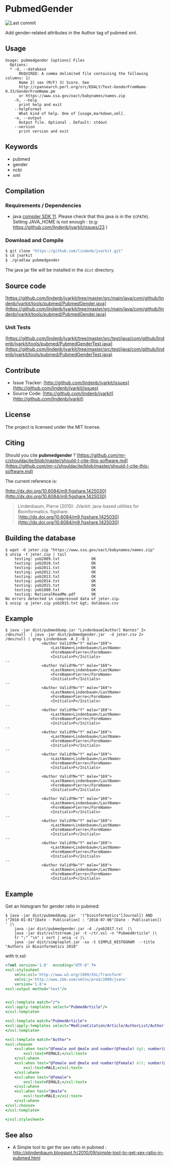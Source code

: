 # PubmedGender

![Last commit](https://img.shields.io/github/last-commit/lindenb/jvarkit.png)

Add gender-related attributes in the Author tag of pubmed xml. 


## Usage

```
Usage: pubmedgender [options] Files
  Options:
  * -d, --database
      REQUIRED: A comma delimited file containing the following columns: 1) 
      Name 2) sex (M/F) 3) Score. See 
      http://cpansearch.perl.org/src/EDALY/Text-GenderFromName-0.33/GenderFromName.pm 
      or https://www.ssa.gov/oact/babynames/names.zip
    -h, --help
      print help and exit
    --helpFormat
      What kind of help. One of [usage,markdown,xml].
    -o, --output
      Output file. Optional . Default: stdout
    --version
      print version and exit

```


## Keywords

 * pubmed
 * gender
 * ncbi
 * xml


## Compilation

### Requirements / Dependencies

* java [compiler SDK 11](https://jdk.java.net/11/). Please check that this java is in the `${PATH}`. Setting JAVA_HOME is not enough : (e.g: https://github.com/lindenb/jvarkit/issues/23 )


### Download and Compile

```bash
$ git clone "https://github.com/lindenb/jvarkit.git"
$ cd jvarkit
$ ./gradlew pubmedgender
```

The java jar file will be installed in the `dist` directory.

## Source code 

[https://github.com/lindenb/jvarkit/tree/master/src/main/java/com/github/lindenb/jvarkit/tools/pubmed/PubmedGender.java](https://github.com/lindenb/jvarkit/tree/master/src/main/java/com/github/lindenb/jvarkit/tools/pubmed/PubmedGender.java)

### Unit Tests

[https://github.com/lindenb/jvarkit/tree/master/src/test/java/com/github/lindenb/jvarkit/tools/pubmed/PubmedGenderTest.java](https://github.com/lindenb/jvarkit/tree/master/src/test/java/com/github/lindenb/jvarkit/tools/pubmed/PubmedGenderTest.java)


## Contribute

- Issue Tracker: [http://github.com/lindenb/jvarkit/issues](http://github.com/lindenb/jvarkit/issues)
- Source Code: [http://github.com/lindenb/jvarkit](http://github.com/lindenb/jvarkit)

## License

The project is licensed under the MIT license.

## Citing

Should you cite **pubmedgender** ? [https://github.com/mr-c/shouldacite/blob/master/should-I-cite-this-software.md](https://github.com/mr-c/shouldacite/blob/master/should-I-cite-this-software.md)

The current reference is:

[http://dx.doi.org/10.6084/m9.figshare.1425030](http://dx.doi.org/10.6084/m9.figshare.1425030)

> Lindenbaum, Pierre (2015): JVarkit: java-based utilities for Bioinformatics. figshare.
> [http://dx.doi.org/10.6084/m9.figshare.1425030](http://dx.doi.org/10.6084/m9.figshare.1425030)

 
## Building the database

```
$ wget -O jeter.zip "https://www.ssa.gov/oact/babynames/names.zip"
$ unzip -t jeter.zip | tail
    testing: yob2009.txt              OK
    testing: yob2010.txt              OK
    testing: yob2011.txt              OK
    testing: yob2012.txt              OK
    testing: yob2013.txt              OK
    testing: yob2014.txt              OK
    testing: yob2015.txt              OK
    testing: yob1880.txt              OK
    testing: NationalReadMe.pdf       OK
No errors detected in compressed data of jeter.zip.
$ unzip -p jeter.zip yob2015.txt &gt; database.csv
```

## Example

```
$ java -jar dist/pubmeddump.jar "Lindenbaum[Author] Nantes" 2> /dev/null  | java -jar dist/pubmedgender.jar  -d jeter.csv 2> /dev/null | grep Lindenbaum -A 2 -B 1
                <Author ValidYN="Y" male="169">
                    <LastName>Lindenbaum</LastName>
                    <ForeName>Pierre</ForeName>
                    <Initials>P</Initials>
--
                <Author ValidYN="Y" male="169">
                    <LastName>Lindenbaum</LastName>
                    <ForeName>Pierre</ForeName>
                    <Initials>P</Initials>
--
                <Author ValidYN="Y" male="169">
                    <LastName>Lindenbaum</LastName>
                    <ForeName>Pierre</ForeName>
                    <Initials>P</Initials>
--
                <Author ValidYN="Y" male="169">
                    <LastName>Lindenbaum</LastName>
                    <ForeName>Pierre</ForeName>
                    <Initials>P</Initials>
--
                <Author ValidYN="Y" male="169">
                    <LastName>Lindenbaum</LastName>
                    <ForeName>Pierre</ForeName>
                    <Initials>P</Initials>
--
                <Author ValidYN="Y" male="169">
                    <LastName>Lindenbaum</LastName>
                    <ForeName>Pierre</ForeName>
                    <Initials>P</Initials>
--
                <Author ValidYN="Y" male="169">
                    <LastName>Lindenbaum</LastName>
                    <ForeName>Pierre</ForeName>
                    <Initials>P</Initials>
--
                <Author ValidYN="Y" male="169">
                    <LastName>Lindenbaum</LastName>
                    <ForeName>Pierre</ForeName>
                    <Initials>P</Initials>
--
                <Author ValidYN="Y" male="169">
                    <LastName>Lindenbaum</LastName>
                    <ForeName>Pierre</ForeName>
                    <Initials>P</Initials>
--
                <Author ValidYN="Y" male="169">
                    <LastName>Lindenbaum</LastName>
                    <ForeName>Pierre</ForeName>
                    <Initials>P</Initials>
--
                <Author ValidYN="Y" male="169">
                    <LastName>Lindenbaum</LastName>
                    <ForeName>Pierre</ForeName>
                    <Initials>P</Initials>
```

## Example


Get an histogram for gender ratio in pubmed:

```
$ java -jar dist/pubmeddump.jar  '("bioinformatics"[Journal]) AND ("2018-01-01"[Date - Publication] : "2018-07-06"[Date - Publication]) ' |\
	java -jar dist/pubmedgender.jar -d ./yob2017.txt  |\
	java -jar dist/xsltstream.jar -t ~/tr.xsl -n "PubmedArticle" |\
	tr ";" "\n" | sort | uniq -c |\
	java -jar dist/simpleplot.jar -su -t SIMPLE_HISTOGRAM  --title "Authors in Bioinformatics 2018"
```

with tr.xsl:

```xslt
<?xml version='1.0'  encoding="UTF-8" ?>
<xsl:stylesheet 
	xmlns:xsl='http://www.w3.org/1999/XSL/Transform'
	xmlns:j='http://www.ibm.com/xmlns/prod/2009/jsonx'
	version='1.0'>
<xsl:output method="text"/>


<xsl:template match="/">
<xsl:apply-templates select="PubmedArticle"/>
</xsl:template>

<xsl:template match="PubmedArticle">
<xsl:apply-templates select="MedlineCitation/Article/AuthorList/Author[@female or @male]"/>
</xsl:template>

<xsl:template match="Author">
<xsl:choose>
	<xsl:when test="@female and @male and number(@female) &gt; number(@male) ">
		<xsl:text>FEMALE;</xsl:text>
	</xsl:when>
	<xsl:when test="@female and @male and number(@female) &lt; number(@male) ">
		<xsl:text>MALE;</xsl:text>
	</xsl:when>
	<xsl:when test="@female">
		<xsl:text>FEMALE;</xsl:text>
	</xsl:when>
	<xsl:when test="@male">
		<xsl:text>MALE;</xsl:text>
	</xsl:when>
</xsl:choose>
</xsl:template>

</xsl:stylesheet>
```


## See also


 * A Simple tool to get the sex ratio in pubmed :  http://plindenbaum.blogspot.fr/2010/09/simple-tool-to-get-sex-ratio-in-pubmed.html


 
